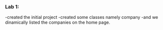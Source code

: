 ### Lab 1:

-created the initial project
-created some classes namely company
-and we dinamically listed the companies on the home page.
